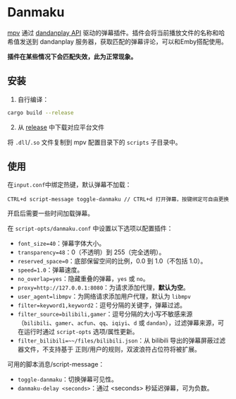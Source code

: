 # Danmaku

[mpv](https://mpv.io) 通过 [dandanplay API](https://api.dandanplay.net/swagger/ui/index) 驱动的弹幕插件。插件会将当前播放文件的名称和哈希值发送到 dandanplay 服务器，获取匹配的弹幕评论，可以和Emby搭配使用。

<b>插件在某些情况下会匹配失效，此为正常现象。</b>

## 安装

1. 自行编译：
```bash
cargo build --release
```
2. 从 [release](https://github.com/Kosette/danmaku/releases/latest) 中下载对应平台文件

将 `.dll`/`.so` 文件复制到 mpv 配置目录下的 `scripts` 子目录中。


## 使用

在`input.conf`中绑定热键，默认弹幕不加载：

```
CTRL+d script-message toggle-danmaku // CTRL+d 打开弹幕，按键绑定可自由更换
```

开启后需要一些时间加载弹幕。

在 `script-opts/danmaku.conf` 中设置以下选项以配置插件：

- `font_size=40`：弹幕字体大小。
- `transparency=48`：0（不透明）到 255（完全透明）。
- `reserved_space=0`：底部保留空间的比例，0.0 到 1.0（不包括 1.0）。
- `speed=1.0`：弹幕速度。
- `no_overlap=yes`：隐藏重叠的弹幕，`yes` 或 `no`。
- `proxy=http://127.0.0.1:8080`：为请求添加代理，**默认为空**。
- `user_agent=libmpv`：为网络请求添加用户代理，默认为 `libmpv`
- `filter=keyword1,keyword2`：逗号分隔的关键字，弹幕过滤。
- `filter_source=bilibili,gamer`：逗号分隔的大小写不敏感来源（`bilibili`、`gamer`、`acfun`、`qq`、`iqiyi`、`d` 或 `dandan`），过滤弹幕来源，可在运行时通过 `script-opts` 选项/属性更新。
- `filter_bilibili=~~/files/bilibili.json`：从 bilibili 导出的弹幕屏蔽过滤器文件，不支持基于 正则/用户的规则，双波浪符占位符将被扩展。

可用的脚本消息/script-message：

- `toggle-danmaku`：切换弹幕可见性。
- `danmaku-delay <seconds>`：通过 &lt;seconds&gt; 秒延迟弹幕，可为负数。
